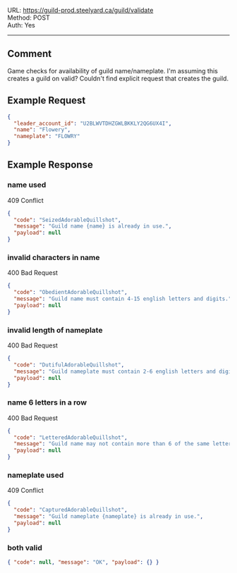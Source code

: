 URL: https://guild-prod.steelyard.ca/guild/validate \
Method: POST \
Auth: Yes

---

## Comment
Game checks for availability of guild name/nameplate.
I'm assuming this creates a guild on valid? Couldn't find explicit request that creates the guild.

## Example Request
```json
{
  "leader_account_id": "U2BLWVTDHZGWLBKKLY2QG6UX4I",
  "name": "Flowery",
  "nameplate": "FLOWRY"
}
```

## Example Response
### name used
409 Conflict
```json
{
  "code": "SeizedAdorableQuillshot",
  "message": "Guild name {name} is already in use.",
  "payload": null
}
```

### invalid characters in name
400 Bad Request
```json
{
  "code": "ObedientAdorableQuillshot",
  "message": "Guild name must contain 4-15 english letters and digits.",
  "payload": null
}
```

### invalid length of nameplate
400 Bad Request
```json
{
  "code": "DutifulAdorableQuillshot",
  "message": "Guild nameplate must contain 2-6 english letters and digits.",
  "payload": null
}
```

### name 6 letters in a row
400 Bad Request
```json
{
  "code": "LetteredAdorableQuillshot",
  "message": "Guild name may not contain more than 6 of the same letter in a row.",
  "payload": null
}
```

### nameplate used
409 Conflict
```json
{
  "code": "CapturedAdorableQuillshot",
  "message": "Guild nameplate {nameplate} is already in use.",
  "payload": null
}
```

### both valid
```json
{ "code": null, "message": "OK", "payload": {} }
```